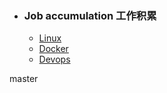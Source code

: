 + ### Job accumulation 工作积累
    + [Linux](https://github.com/Kingserch/Job-accumulation/blob/Linux/readme.md)
    + [Docker](https://github.com/Kingserch/Job-accumulation/blob/Docker/readme.md)
    + [Devops](#https://github.com/Kingserch/cumulation/blob/Docker/docker%E5%AE%89%E8%A3%85.md)
	
	
master
